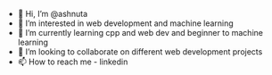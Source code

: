 - 👋 Hi, I’m @ashnuta
- 👀 I’m interested in web development and machine learning
- 🌱 I’m currently learning cpp and web dev and beginner to machine learning 
- 💞️ I’m looking to collaborate on different web development projects
- 📫 How to reach me - linkedin

<!---
ashnuta/ashnuta is a ✨ special ✨ repository because its `README.md` (this file) appears on your GitHub profile.
You can click the Preview link to take a look at your changes.
--->
